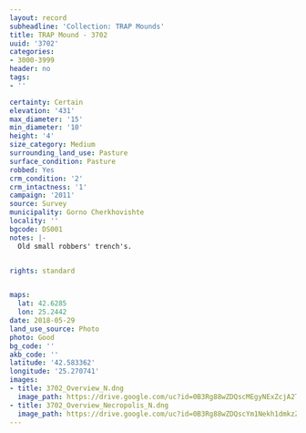 ```yaml
---
layout: record
subheadline: 'Collection: TRAP Mounds'
title: TRAP Mound - 3702
uuid: '3702'
categories:
- 3000-3999
header: no
tags:
- ''

certainty: Certain
elevation: '431'
max_diameter: '15'
min_diameter: '10'
height: '4'
size_category: Medium
surrounding_land_use: Pasture
surface_condition: Pasture
robbed: Yes
crm_condition: '2'
crm_intactness: '1'
campaign: '2011'
source: Survey
municipality: Gorno Cherkhovishte
locality: ''
bgcode: DS001
notes: |-
  Old small robbers' trench's.


rights: standard


maps:
  lat: 42.6285
  lon: 25.2442
date: 2018-05-29
land_use_source: Photo
photo: Good
bg_code: ''
akb_code: ''
latitude: '42.583362'
longitude: '25.270741'
images:
- title: 3702_Overview_N.dng
  image_path: https://drive.google.com/uc?id=0B3Rg88wZDQscMEgyNExZcjA2TzA
- title: 3702_Overview_Necropolis_N.dng
  image_path: https://drive.google.com/uc?id=0B3Rg88wZDQscYm1Nekh1dmkzZ3M
---
```

